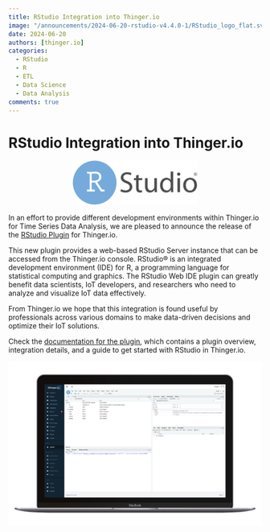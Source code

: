 ```yaml
---
title: RStudio Integration into Thinger.io
image: "/announcements/2024-06-20-rstudio-v4.4.0-1/RStudio_logo_flat.svg"
date: 2024-06-20
authors: [thinger.io]
categories:
  - RStudio
  - R
  - ETL
  - Data Science
  - Data Analysis
comments: true
---
```


# RStudio Integration into Thinger.io

<p align="center">
  <img width="250" src="/announcements/2024-06-20-rstudio-v4.4.0-1/RStudio_logo_flat.svg" onerror="this.src='https://marketplace.thinger.io/announcements/2024-06-20-rstudio-v4.4.0-1/RStudio_logo_flat.svg';this.onerror='';" alt="RStudio logo">
</p>

In an effort to provide different development environments within Thinger.io for Time Series Data Analysis, we are pleased to announce the release of the [RStudio Plugin](https://marketplace.thinger.io/plugins/rstudio/) for Thinger.io.

This new plugin provides a web-based RStudio Server instance that can be accessed from the Thinger.io console. RStudio® is an integrated development environment (IDE) for R, a programming language for statistical computing and graphics. The RStudio Web IDE plugin can greatly benefit data scientists, IoT developers, and researchers who need to analyze and visualize IoT data effectively.

From Thinger.io we hope that this integration is found useful by professionals across various domains to make data-driven decisions and optimize their IoT solutions.

Check the [documentation for the plugin](/plugins/rstudio/), which contains a plugin overview, integration details, and a guide to get started with RStudio in Thinger.io.

<p align="center">
  <img src="/announcements/2024-06-20-rstudio-v4.4.0-1/screen-front.png" onerror="this.src='https://marketplace.thinger.io/announcements/2024-06-20-rstudio-v4.4.0-1/screen-front.png';this.onerror='';" alt="Thinger.io web console with Node-RED plugin and ad-hoc nodes">
</p>
